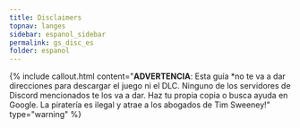 ```yaml
---
title: Disclaimers
topnav: langes
sidebar: espanol_sidebar
permalink: gs_disc_es
folder: espanol
---
```


{% include callout.html content="**ADVERTENCIA**: Esta guía *no te va a dar direcciones para descargar el juego ni el DLC. Ninguno de los servidores de Discord mencionados te los va a dar. Haz tu propia copia o busca ayuda en Google. La piratería es ilegal y atrae a los abogados de Tim Sweeney!" type="warning" %}